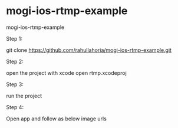 # mogi-ios-rtmp-example
mogi-ios-rtmp-example

Step 1: 

git clone https://github.com/rahullahoria/mogi-ios-rtmp-example.git

Step 2:

open the project with xcode
open rtmp.xcodeproj

Step 3:

run the project

Step 4:

Open app and follow as below image urls

